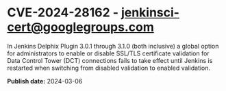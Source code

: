 # CVE-2024-28162 - jenkinsci-cert@googlegroups.com

In Jenkins Delphix Plugin 3.0.1 through 3.1.0 (both inclusive) a global option for administrators to enable or disable SSL/TLS certificate validation for Data Control Tower (DCT) connections fails to take effect until Jenkins is restarted when switching from disabled validation to enabled validation.

**Publish date:** 2024-03-06
